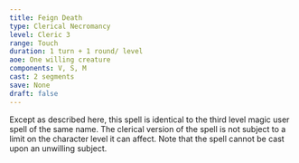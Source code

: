 ```yaml
---
title: Feign Death
type: Clerical Necromancy
level: Cleric 3
range: Touch
duration: 1 turn + 1 round/ level
aoe: One willing creature
components: V, S, M
cast: 2 segments
save: None
draft: false
---
```


Except as described here, this spell is identical to the third level magic user spell of the same name. The clerical version of the spell is not subject to a limit on the character level it can affect. Note that the spell cannot be cast upon an unwilling subject.
